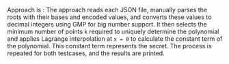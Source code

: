 Approach is : 
The approach reads each JSON file, manually parses the roots with their bases and encoded values, and converts these values to decimal integers using GMP for big number support. It then selects the minimum number of points `k` required to uniquely determine the polynomial and applies Lagrange interpolation at `x = 0` to calculate the constant term of the polynomial. This constant term represents the secret. The process is repeated for both testcases, and the results are printed.

